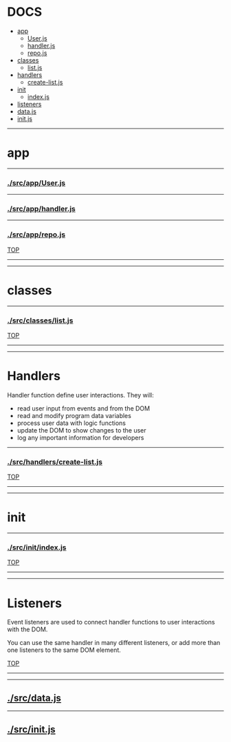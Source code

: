 <!-- BEGIN TITLE -->

# DOCS

<!-- END TITLE -->

<!-- BEGIN TOC -->

- [app](#app)
  - [User.js](#srcappUserjs)
  - [handler.js](#srcapphandlerjs)
  - [repo.js](#srcapprepojs)
- [classes](#classes)
  - [list.js](#srcclasseslistjs)
- [handlers](#handlers)
  - [create-list.js](#srchandlerscreate-listjs)
- [init](#init)
  - [index.js](#srcinitindexjs)
- [listeners](#listeners)
- [data.js](#srcdatajs)
- [init.js](#srcinitjs)

<!-- END TOC -->

<!-- BEGIN DOCS -->

---

# app

---

### [./src/app/User.js](./src/app/User.js?study)

---

### [./src/app/handler.js](./src/app/handler.js?study)

---

### [./src/app/repo.js](./src/app/repo.js?study)

[TOP](#DOCS)

---

---

# classes

---

### [./src/classes/list.js](./src/classes/list.js?study)

[TOP](#DOCS)

---

---

# Handlers

Handler function define user interactions. They will:

- read user input from events and from the DOM
- read and modify program data variables
- process user data with logic functions
- update the DOM to show changes to the user
- log any important information for developers

---

### [./src/handlers/create-list.js](./src/handlers/create-list.js?study)

[TOP](#DOCS)

---

---

# init

---

### [./src/init/index.js](./src/init/index.js?study)

[TOP](#DOCS)

---

---

# Listeners

Event listeners are used to connect handler functions to user interactions with the DOM.

You can use the same handler in many different listeners, or add more than one listeners to the same DOM element.

[TOP](#DOCS)

---

---

## [./src/data.js](./src/data.js?study)

---

## [./src/init.js](./src/init.js?study)

<!-- END DOCS -->
